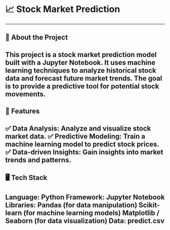 # 📈 Stock Market Prediction
---
## 🌟 About the Project
This project is a stock market prediction model built with a Jupyter Notebook. It uses machine learning techniques to analyze historical stock data and forecast future market trends. The goal is to provide a predictive tool for potential stock movements.
---
## 🎯 Features
✅ Data Analysis: Analyze and visualize stock market data.
✅ Predictive Modeling: Train a machine learning model to predict stock prices.
✅ Data-driven Insights: Gain insights into market trends and patterns.
---
## 🖥️ Tech Stack
Language: Python
Framework: Jupyter Notebook
Libraries:
Pandas (for data manipulation)
Scikit-learn (for machine learning models)
Matplotlib / Seaborn (for data visualization)
Data: predict.csv
---
